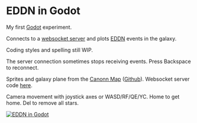 EDDN in Godot
=============

My first [Godot](https://godotengine.org/) experiment.

Connects to a [websocket server](https://eddn-realtime.space/) and
plots [EDDN](https://github.com/EDCD/EDDN) events in the galaxy.

Coding styles and spelling still WIP.

The server connection sometimes stops receiving events.
Press Backspace to reconnect.

Sprites and galaxy plane from the [Canonn Map](https://map.canonn.tech/)
([Github](https://github.com/canonn-science/CanonnED3D-Map)).
Websocket server code [here](https://github.com/HansAcker/EDDN-RealTime/tree/master/eddnws).

Camera movement with joystick axes or WASD/RF/QE/YC.
Home to get home. Del to remove all stars.

[![EDDN in Godot](https://img.youtube.com/vi/S_Mk0Nnx4aM/0.jpg)](https://www.youtube.com/watch?v=S_Mk0Nnx4aM "EDDN in Godot")
